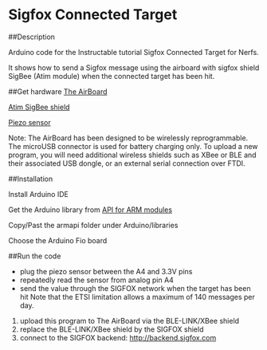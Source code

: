 # Sigfox Connected Target

##Description

Arduino code for the Instructable tutorial Sigfox Connected Target for Nerfs.

It shows how to send a Sigfox message using the airboard with sigfox shield SigBee (Atim module) when the connected target has been hit. 


##Get hardware
[The AirBoard](http://sales.theairboard.cc/)

[Atim SigBee shield](http://www.atim.com/fr/produits/catalogue/modules-shields/sigbeelorabee/)

[Piezo sensor](http://www.meas-spec.com/product/t_product.aspx?id=2478)

Note: The AirBoard has been designed to be wirelessly reprogrammable. The microUSB connector is used for battery charging only. To upload a new program, you will need additional wireless shields such as XBee or BLE and their associated USB dongle, or an external serial connection over FTDI.

##Installation

Install Arduino IDE

Get the Arduino library from [API for ARM modules](http://atim-radiocommunications.github.io/armapi/)

Copy/Past the armapi folder under Arduino/libraries

Choose the Arduino Fio board

##Run the code

- plug the piezo sensor between the A4 and 3.3V pins
- repeatedly read the sensor from analog pin A4
- send the value through the SIGFOX network when the target has been hit
Note that the ETSI limitation allows a maximum of 140 messages per day.
   
1. upload this program to The AirBoard via the BLE-LINK/XBee shield
2. replace the BLE-LINK/XBee shield by the SIGFOX shield
3. connect to the SIGFOX backend: http://backend.sigfox.com
